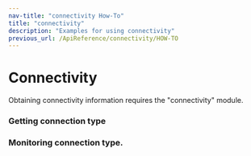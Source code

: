 ```yaml
---
nav-title: "connectivity How-To"
title: "connectivity"
description: "Examples for using connectivity"
previous_url: /ApiReference/connectivity/HOW-TO
---
```

# Connectivity
Obtaining connectivity information requires the "connectivity" module.
<snippet id='connectivity-require'/>

### Getting connection type
<snippet id='connectivity-type'/>

### Monitoring connection type.
<snippet id='connectivity-monitoring'/>
